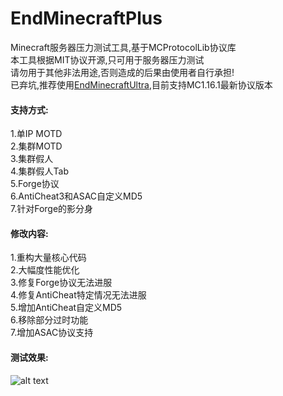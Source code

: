 # EndMinecraftPlus
Minecraft服务器压力测试工具,基于MCProtocolLib协议库<br>
本工具根据MIT协议开源,只可用于服务器压力测试<br>
请勿用于其他非法用途,否则造成的后果由使用者自行承担!<br>
已弃坑,推荐使用<a href="https://github.com/CirnoTH/EndMinecraftUltra">EndMinecraftUltra</a>,目前支持MC1.16.1最新协议版本

#### 支持方式: ####
1.单IP MOTD<br>
2.集群MOTD<br>
3.集群假人<br>
4.集群假人Tab<br>
5.Forge协议<br>
6.AntiCheat3和ASAC自定义MD5<br>
7.针对Forge的影分身

#### 修改内容: ####
1.重构大量核心代码<br>
2.大幅度性能优化<br>
3.修复Forge协议无法进服<br>
4.修复AntiCheat特定情况无法进服<br>
5.增加AntiCheat自定义MD5<br>
6.移除部分过时功能<br>
7.增加ASAC协议支持<br>

#### 测试效果: ####
![alt text](https://s1.ax1x.com/2018/12/07/F1hmYF.png)
